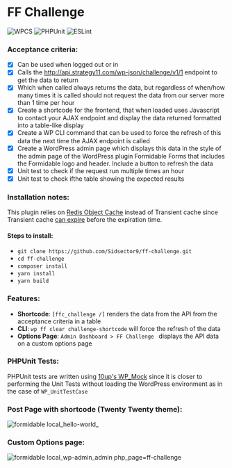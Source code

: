 # FF Challenge
![WPCS](https://github.com/Sidsector9/ff-challenge/workflows/WPCS/badge.svg?branch=master)
![PHPUnit](https://github.com/Sidsector9/ff-challenge/workflows/PHPUnit/badge.svg?branch=master)
![ESLint](https://github.com/Sidsector9/ff-challenge/workflows/ESLint/badge.svg?branch=master)

### Acceptance criteria:
- [x] Can be used when logged out or in
- [x] Calls the http://api.strategy11.com/wp-json/challenge/v1/1 endpoint to get the data to return
- [x] Which when called always returns the data, but regardless of when/how many times it is called should not request the data from our server more than 1 time per hour
- [x] Create a shortcode for the frontend, that when loaded uses Javascript to contact your AJAX endpoint and display the data returned formatted into a table-like display
- [x] Create a WP CLI command that can be used to force the refresh of this data the next time the AJAX endpoint is called
- [x] Create a WordPress admin page which displays this data in the style of the admin page of the WordPress plugin Formidable Forms that includes the Formidable logo and header. Include a button to refresh the data
- [x] Unit test to check if the request run multiple times an hour
- [x] Unit test to check ifthe table showing the expected results

### Installation notes:
This plugin relies on [Redis Object Cache](https://wordpress.org/plugins/redis-cache/) instead of Transient cache since Transient cache [can expire](https://developer.wordpress.org/apis/handbook/transients/#saving-transients) before the expiration time.

#### Steps to install:
- `git clone https://github.com/Sidsector9/ff-challenge.git`
- `cd ff-challenge`
- `composer install`
- `yarn install`
- `yarn build`

### Features:
- **Shortcode**: `[ffc_challenge /]` renders the data from the API from the acceptance criteria in a table
- **CLI**: `wp ff clear challenge-shortcode` will force the refresh of the data
- **Options Page**: `Admin Dashboard > FF Challenge ` displays the API data on a custom options page

### PHPUnit Tests:
PHPUnit tests are written using [10up's WP_Mock](https://github.com/10up/wp_mock) since it is closer to performing the Unit Tests without loading the WordPress environment as in the case of `WP_UnitTestCase`

### Post Page with shortcode (Twenty Twenty theme):
![formidable local_hello-world_](https://user-images.githubusercontent.com/17757960/87249704-3d349100-c47e-11ea-86b2-8cdc8c02dbce.png)

### Custom Options page:
![formidable local_wp-admin_admin php_page=ff-challenge](https://user-images.githubusercontent.com/17757960/87249708-4291db80-c47e-11ea-855f-8ce8bea56cf8.png)
